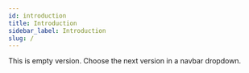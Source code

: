 ```yaml
---
id: introduction
title: Introduction
sidebar_label: Introduction
slug: /
---
```


This is empty version. Choose the next version in a navbar dropdown.

